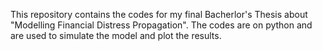 This repository contains the codes for my final Bacherlor's Thesis about "Modelling Financial Distress Propagation". 
The codes are on python and are used to simulate the model and plot the results.

